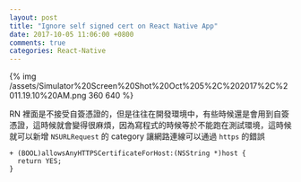 ```yaml
---
layout: post
title: "Ignore self signed cert on React Native App"
date: 2017-10-05 11:06:00 +0800
comments: true
categories: React-Native
---
```

{% img /assets/Simulator%20Screen%20Shot%20Oct%205%2C%202017%2C%2011.19.10%20AM.png 360 640 %}

RN 裡面是不接受自簽憑證的，但是往往在開發環境中，有些時候還是會用到自簽憑證，這時候就會變得很麻煩，因為寫程式的時候等於不能跑在測試環境，這時候就可以新增 `NSURLRequest` 的 category 讓網路連線可以通過 `https` 的錯誤

```
+ (BOOL)allowsAnyHTTPSCertificateForHost:(NSString *)host {
  return YES;
}
```